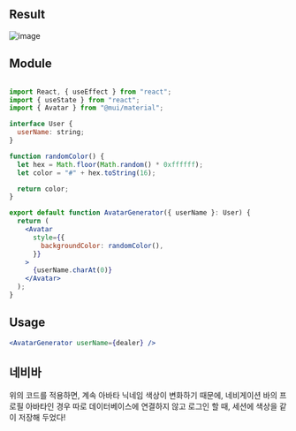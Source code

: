 ## Result

![image](https://user-images.githubusercontent.com/36508552/161794137-92139621-4e20-44d7-b047-824342fd11eb.png)

## Module

```jsx

import React, { useEffect } from "react";
import { useState } from "react";
import { Avatar } from "@mui/material";

interface User {
  userName: string;
}

function randomColor() {
  let hex = Math.floor(Math.random() * 0xffffff);
  let color = "#" + hex.toString(16);

  return color;
}

export default function AvatarGenerator({ userName }: User) {
  return (
    <Avatar
      style={{
        backgroundColor: randomColor(),
      }}
    >
      {userName.charAt(0)}
    </Avatar>
  );
}
```

## Usage

```jsx
<AvatarGenerator userName={dealer} />
```

## 네비바

위의 코드를 적용하면, 계속 아바타 닉네임 색상이 변화하기 때문에, 네비게이션 바의 프로필 아바타인 경우 따로 데이터베이스에 연결하지 않고 로그인 할 때, 세션에 색상을 같이 저장해 두었다! 

